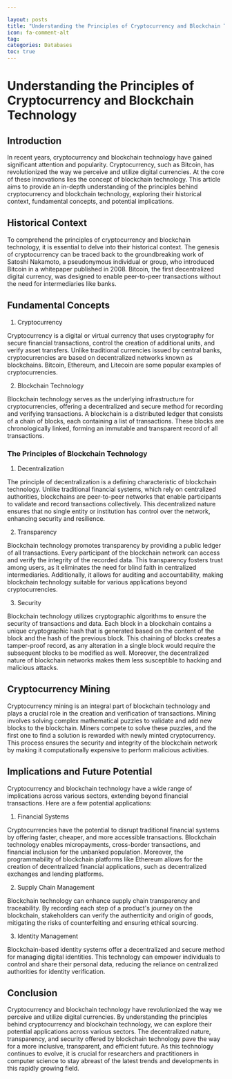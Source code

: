```yaml
---

layout: posts
title: "Understanding the Principles of Cryptocurrency and Blockchain Technology"
icon: fa-comment-alt
tag:      
categories: Databases
toc: true
---
```




# Understanding the Principles of Cryptocurrency and Blockchain Technology

## Introduction

In recent years, cryptocurrency and blockchain technology have gained significant attention and popularity. Cryptocurrency, such as Bitcoin, has revolutionized the way we perceive and utilize digital currencies. At the core of these innovations lies the concept of blockchain technology. This article aims to provide an in-depth understanding of the principles behind cryptocurrency and blockchain technology, exploring their historical context, fundamental concepts, and potential implications.

## Historical Context

To comprehend the principles of cryptocurrency and blockchain technology, it is essential to delve into their historical context. The genesis of cryptocurrency can be traced back to the groundbreaking work of Satoshi Nakamoto, a pseudonymous individual or group, who introduced Bitcoin in a whitepaper published in 2008. Bitcoin, the first decentralized digital currency, was designed to enable peer-to-peer transactions without the need for intermediaries like banks.

## Fundamental Concepts

1. Cryptocurrency

Cryptocurrency is a digital or virtual currency that uses cryptography for secure financial transactions, control the creation of additional units, and verify asset transfers. Unlike traditional currencies issued by central banks, cryptocurrencies are based on decentralized networks known as blockchains. Bitcoin, Ethereum, and Litecoin are some popular examples of cryptocurrencies.

2. Blockchain Technology

Blockchain technology serves as the underlying infrastructure for cryptocurrencies, offering a decentralized and secure method for recording and verifying transactions. A blockchain is a distributed ledger that consists of a chain of blocks, each containing a list of transactions. These blocks are chronologically linked, forming an immutable and transparent record of all transactions.

### The Principles of Blockchain Technology

1. Decentralization

The principle of decentralization is a defining characteristic of blockchain technology. Unlike traditional financial systems, which rely on centralized authorities, blockchains are peer-to-peer networks that enable participants to validate and record transactions collectively. This decentralized nature ensures that no single entity or institution has control over the network, enhancing security and resilience.

2. Transparency

Blockchain technology promotes transparency by providing a public ledger of all transactions. Every participant of the blockchain network can access and verify the integrity of the recorded data. This transparency fosters trust among users, as it eliminates the need for blind faith in centralized intermediaries. Additionally, it allows for auditing and accountability, making blockchain technology suitable for various applications beyond cryptocurrencies.

3. Security

Blockchain technology utilizes cryptographic algorithms to ensure the security of transactions and data. Each block in a blockchain contains a unique cryptographic hash that is generated based on the content of the block and the hash of the previous block. This chaining of blocks creates a tamper-proof record, as any alteration in a single block would require the subsequent blocks to be modified as well. Moreover, the decentralized nature of blockchain networks makes them less susceptible to hacking and malicious attacks.

## Cryptocurrency Mining

Cryptocurrency mining is an integral part of blockchain technology and plays a crucial role in the creation and verification of transactions. Mining involves solving complex mathematical puzzles to validate and add new blocks to the blockchain. Miners compete to solve these puzzles, and the first one to find a solution is rewarded with newly minted cryptocurrency. This process ensures the security and integrity of the blockchain network by making it computationally expensive to perform malicious activities.

## Implications and Future Potential

Cryptocurrency and blockchain technology have a wide range of implications across various sectors, extending beyond financial transactions. Here are a few potential applications:

1. Financial Systems

Cryptocurrencies have the potential to disrupt traditional financial systems by offering faster, cheaper, and more accessible transactions. Blockchain technology enables micropayments, cross-border transactions, and financial inclusion for the unbanked population. Moreover, the programmability of blockchain platforms like Ethereum allows for the creation of decentralized financial applications, such as decentralized exchanges and lending platforms.

2. Supply Chain Management

Blockchain technology can enhance supply chain transparency and traceability. By recording each step of a product's journey on the blockchain, stakeholders can verify the authenticity and origin of goods, mitigating the risks of counterfeiting and ensuring ethical sourcing.

3. Identity Management

Blockchain-based identity systems offer a decentralized and secure method for managing digital identities. This technology can empower individuals to control and share their personal data, reducing the reliance on centralized authorities for identity verification.

## Conclusion

Cryptocurrency and blockchain technology have revolutionized the way we perceive and utilize digital currencies. By understanding the principles behind cryptocurrency and blockchain technology, we can explore their potential applications across various sectors. The decentralized nature, transparency, and security offered by blockchain technology pave the way for a more inclusive, transparent, and efficient future. As this technology continues to evolve, it is crucial for researchers and practitioners in computer science to stay abreast of the latest trends and developments in this rapidly growing field.